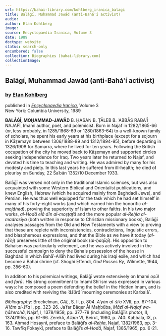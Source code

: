 ```yaml
---
url: https://bahai-library.com/kohlberg_iranica_balagi
title: Balágí, Muhammad Jawád (anti-Bahá'í activist)
audio: 
author: Etan Kohlberg
image: 
source: Encyclopaedia Iranica, Volume 3
date: 1989
doctype: website
status: search-only
encumbered: false
collection: Biographies (bahai-library.com)
collectionImage: 
---
```



## Balágí, Muhammad Jawád (anti-Bahá'í activist)

### by [Etan Kohlberg](https://bahai-library.com/author/Etan+Kohlberg)

published in [_Encyclopaedia Iranica_](https://bahai-library.com/series/Encyclopaedia%20Iranica), Volume 3  
New York: Columbia University, 1989


**BALĀḠĪ, MOḤAMMAD-JAWĀD** B. ḤASAN B. ṬĀLEB B. ʿABBĀS RABAʿĪ NAJAFĪ, Imami author, poet, and polemicist. Born in Najaf in 1282/1865-66 (or, less probably, in 1285/1868-69 or 1280/1863-64) to a well-known family of scholars, he spent his early years at his birthplace (except for a sojourn in Kāẓemayn between 1306/1888-89 and 1312/1894-95), before departing in 1326/1908 for Samarra, where he lived for ten years. Following the British occupation of the city he moved back to Kāẓemayn and supported circles seeking independence for Iraq. Two years later he returned to Najaf, and devoted his time to teaching and writing. He was admired by many for his modesty and piety. In this last years he suffered from ill-health; he died of pleurisy on Sunday, 22 Šaʿbān 1352/10 December 1933.

Balāḡī was versed not only in the traditional Islamic sciences, but was also acquainted with some Western Biblical and Orientalist publications, and knew English, Hebrew (which he acquired mainly from Baghdadi Jews), and Persian. He was thus well equipped for the task which he had set himself in many of his forty-eight works (and which earned him the honorific _al-mojāhed_), proving the superiority of Islam to other faiths. In his two major works, _al-Hodā elā dīn al-moṣṭafā_ and the more popular _al-Reḥla al-madrasīya_ (both written in response to Christian missionary books), Balāḡī analyses passages from the Old and New Testaments with a view to proving that these are replete with inconsistencies, contradictions, linguistic errors, and blasphemous expressions, and that the Bible as we have it today (_al-rāʾej_) preserves little of the original book (_al-ḥaqīqī_). His opposition to Bahaism was particularly vehement, and he was actively involved in the successful campaign to deny the Bahais possession of the house in Baghdad in which Bahāʾ-Allāh had lived during his Iraqi exile, and which had become a Bahai shrine (cf. Shoghi Effendi, _God Passes By_, Wilmette, 1944, pp. 356-60).

In addition to his polemical writings, Balāḡī wrote extensively on Imami _oṣūl_ and _forūʿ_. His strong commitment to Imami Shiʿism was expressed in various ways: he composed a poem defending the belief in the Hidden Imam, and is also credited with reviving the _ʿāšūrāʾ_ mourning ceremonies at Karbalāʾ.

_Bibliography_: Brockelman, _GAL_, S. II, p. 804. _Aʿyān al-šīʿa_ XVII, pp. 67-104. _Aʿlām al-šīʿa_ I, pp. 323-26. Jaʿfar Bāqer Āl Maḥbūba, _Māżī al-Najaf wa-ḥāżerohā_, Najaf, I, 1378/1958, pp. 377-78 (including Balāḡī’s photo), II, 1374/1955, pp. 61-66. Zereklī, _Aʿlām_ VI, Beirut, 1980, p. 740. Kaḥḥāla, IX, p. 163. Aḥmad Ḥosaynī, preface to Balāḡī’s _al-Reḥla_, Najaf, 1382/1963, pp. 3-16. Tawfīq Fokaykī, preface to Balāḡī’s _al-Hodā_, Najaf, 1385/1965, pp. 6-21.